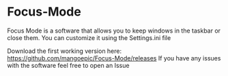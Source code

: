 # Focus-Mode
Focus Mode is a software that allows you to keep windows in the taskbar or close them. You can customize it using the Settings.ini file

Download the first working version here: https://github.com/mangoepic/Focus-Mode/releases
If you have any issues with the software feel free to open an Issue
